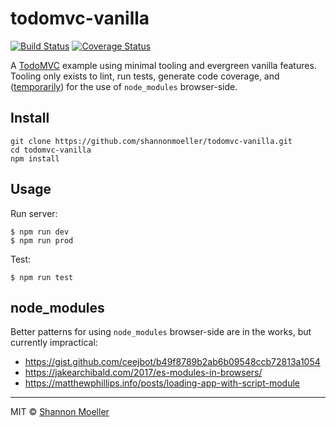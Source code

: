# todomvc-vanilla

[![Build Status][travis-img]][travis-url] [![Coverage Status][coveralls-img]][coveralls-url]

A [TodoMVC](http://todomvc.com) example using minimal tooling and evergreen vanilla features. Tooling only exists to lint, run tests, generate code coverage, and ([temporarily](#node_modules)) for the use of `node_modules` browser-side.

## Install

```command
git clone https://github.com/shannonmoeller/todomvc-vanilla.git
cd todomvc-vanilla
npm install
```

## Usage

Run server:

```command
$ npm run dev
$ npm run prod
```

Test:

```command
$ npm run test
```

## node_modules

Better patterns for using `node_modules` browser-side are in the works, but currently impractical:

- https://gist.github.com/ceejbot/b49f8789b2ab6b09548ccb72813a1054
- https://jakearchibald.com/2017/es-modules-in-browsers/
- https://matthewphillips.info/posts/loading-app-with-script-module

----

MIT © [Shannon Moeller](http://shannonmoeller.com)

[coveralls-img]: http://img.shields.io/coveralls/shannonmoeller/todomvc-vanilla/master.svg?style=flat-square
[coveralls-url]: https://coveralls.io/r/shannonmoeller/todomvc-vanilla
[travis-img]:    http://img.shields.io/travis/shannonmoeller/todomvc-vanilla.svg?style=flat-square
[travis-url]:    https://travis-ci.org/shannonmoeller/todomvc-vanilla

